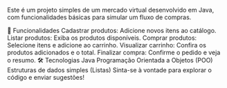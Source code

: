 Este é um projeto simples de um mercado virtual desenvolvido em Java, com funcionalidades básicas para simular um fluxo de compras.

🚀 Funcionalidades
Cadastrar produtos: Adicione novos itens ao catálogo.
Listar produtos: Exiba os produtos disponíveis.
Comprar produtos: Selecione itens e adicione ao carrinho.
Visualizar carrinho: Confira os produtos adicionados e o total.
Finalizar compra: Confirme o pedido e veja o resumo.
🛠️ Tecnologias
Java
Programação Orientada a Objetos (POO)
Estruturas de dados simples (Listas)
Sinta-se à vontade para explorar o código e enviar sugestões!
